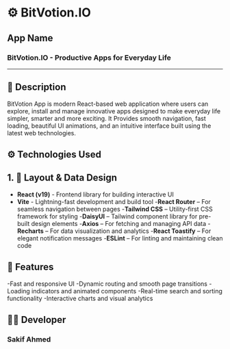 # ⚙️ BitVotion.IO

## App Name

### BitVotion.IO - Productive Apps for Everyday Life

---

## 🧩 Description

BitVotion App is modern React-based web application where users can explore, install and manage innovative apps designed to make everyday life simpler, smarter and more exciting.
It Provides smooth navigation, fast loading, beautiful UI animations, and an intuitive interface built using the latest web technologies. 

## ⚙️ Technologies Used

## 1. 🧱 Layout & Data Design
- **React (v19)** - Frontend library for building interactive UI
- **Vite** - Lightning-fast development and build tool
-**React Router** – For seamless navigation between pages
-**Tailwind CSS** – Utility-first CSS framework for styling
-**DaisyUI** – Tailwind component library for pre-built design elements
-**Axios** – For fetching and managing API data
-**Recharts** – For data visualization and analytics
-**React Toastify** – For elegant notification messages
-**ESLint** – For linting and maintaining clean code

## 🚀 Features
-Fast and responsive UI
-Dynamic routing and smooth page transitions
-Loading indicators and animated components
-Real-time search and sorting functionality
-Interactive charts and visual analytics

## 🧑‍💻 Developer
### Sakif Ahmed
